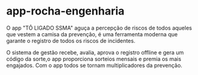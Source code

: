 # app-rocha-engenharia

O app "TÔ LIGADO SSMA" aguça a percepção de riscos de todos aqueles que vestem a camisa da prevenção, é uma ferramenta moderna que garante o registro de todos os riscos de incidentes. 

O sistema de gestão recebe, avalia, aprova o registro offline e gera um código da sorte,o app proporciona sorteios mensais e premia os mais engajados. Com o app todos se tornam multiplicadores da prevenção.
